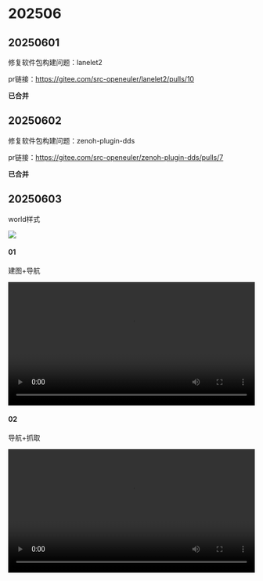 # 202506

## 20250601

修复软件包构建问题：lanelet2

pr链接：https://gitee.com/src-openeuler/lanelet2/pulls/10

**已合并**

## 20250602

修复软件包构建问题：zenoh-plugin-dds

pr链接：https://gitee.com/src-openeuler/zenoh-plugin-dds/pulls/7

**已合并**

##  20250603

world样式

![](https://vip.123pan.cn/1813116564/yk6baz03t0l000d7w33fgk0yhmw5d3ecDIYPDwePAqJzAcxvDqevAO==.png)

#### 01

建图+导航

<video controls width="100%">
  <source src="./imgs/nav.m4v" type="video/mp4">
  您的浏览器不支持视频播放（建议使用Chrome/Firefox/Safari）
</video>

####  02

导航+抓取

<video controls width="100%">
  <source src="./imgs/nav_grasp.mkv" type="video/mp4">
  您的浏览器不支持视频播放（建议使用Chrome/Firefox/Safari）
</video>
